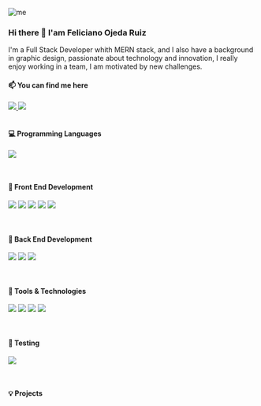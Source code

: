 ![me](https://res.cloudinary.com/duoshgr3h/image/upload/v1693406498/Readme_Github_rounded_ejefrk.png)

### Hi there 👋 I'am Feliciano Ojeda Ruiz

I'm a Full Stack Developer whith MERN stack, and I also have a background in graphic design, passionate about technology and innovation, I really enjoy working in a team, I am motivated by new challenges.

<h4>📫 You can find me here</h4>
  <a href="https://www.linkedin.com/in/feliciano-ojeda-ruiz/">
    <img src="https://img.shields.io/badge/LinkedIn-0077B5?style=for-the-badge&logo=linkedin&logoColor=white">
  </a>
  <a href="mailto:feliojedaruiz@gmail.com">
    <img src="https://img.shields.io/badge/Gmail-D14836?style=for-the-badge&logo=gmail&logoColor=white">
  </a>
  
<br>


<br>


<h4>💻 Programming Languages</h4>
<p>
  <img src="https://img.shields.io/badge/JavaScript-F7DF1E?style=for-the-badge&logo=javascript&logoColor=black">
</p>

<br>


<h4>🚀 Front End Development</h4>
<p>
  <img src="https://img.shields.io/badge/HTML5-E34F26?style=for-the-badge&logo=html5&logoColor=white">
  <img src="https://img.shields.io/badge/CSS3-1572B6?style=for-the-badge&logo=css3&logoColor=white">
  <img src="https://img.shields.io/badge/React-20232A?style=for-the-badge&logo=react&logoColor=61DAFB">
  <img src="https://img.shields.io/badge/bootstrap-%23563D7C.svg?style=for-the-badge&logo=bootstrap&logoColor=white">
  <img src="https://img.shields.io/badge/tailwindcss-%2338B2AC.svg?style=for-the-badge&logo=tailwind-css&logoColor=white">
</p>

<br>

<h4>🔬 Back End Development</h4>
<p>
  <img src="https://img.shields.io/badge/node.js-6DA55F?style=for-the-badge&logo=node.js&logoColor=white">
  <img src="https://img.shields.io/badge/express.js-%23404d59.svg?style=for-the-badge&logo=express&logoColor=%2361DAFB">
  <img src="https://img.shields.io/badge/MongoDB-%234ea94b.svg?style=for-the-badge&logo=mongodb&logoColor=white">
</p>

<br>

<h4>🎨 Tools & Technologies</h4>
<p>
  <img src="https://img.shields.io/badge/Git-F05032?style=for-the-badge&logo=git&logoColor=white">
  <img src="https://img.shields.io/badge/GitHub-100000?style=for-the-badge&logo=github&logoColor=white">
  <img src="https://img.shields.io/badge/Trello-%23026AA7.svg?style=for-the-badge&logo=Trello&logoColor=white">
  <img src="https://img.shields.io/badge/Notion-000000?style=for-the-badge&logo=notion&logoColor=white">
</p>

<br>

<h4>🚦 Testing</h4>
<p>
  <img src="https://img.shields.io/badge/Postman-FF6C37?style=for-the-badge&logo=postman&logoColor=white"/>
</p>

<br>

<h4>💡 Projects</h4>




<!--
**FeliOjedaRuiz/FeliOjedaRuiz** is a ✨ _special_ ✨ repository because its `README.md` (this file) appears on your GitHub profile.

Here are some ideas to get you started:

- 🔭 I’m currently working on ...
- 🌱 I’m currently learning ...
- 👯 I’m looking to collaborate on ...
- 🤔 I’m looking for help with ...
- 💬 Ask me about ...
- 📫 How to reach me: ...
- 😄 Pronouns: ...
- ⚡ Fun fact: ...
-->
